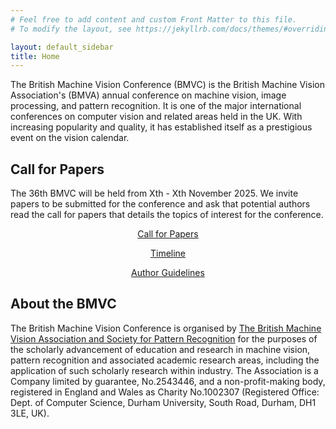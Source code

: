 ```yaml
---
# Feel free to add content and custom Front Matter to this file.
# To modify the layout, see https://jekyllrb.com/docs/themes/#overriding-theme-defaults

layout: default_sidebar
title: Home 
---
```


<p class="text-justify">The British Machine Vision Conference (BMVC) is the British Machine Vision Association's (BMVA) annual conference on machine vision, image processing, and pattern recognition. It is one of the major international conferences on computer vision and related areas held in the UK. With increasing popularity and quality, it has established itself as a prestigious event on the vision calendar.</p>

<div class="alert mt-3 alert-info" style="">
    <!-- <p><strong>BMVC 2025 conference and workshop proceedings are now online!</strong> You can found them at: <a href="https://bmvc2024.org/proceedings/conference-proceedings/">[Conference]</a> and <a href="https://bmvc2024.org/proceedings/workshop-proceedings/">[Workshops].</a></p> -->
    <!-- <p>Glasgow Convention Bureau has negotiated <strong>discounted rates with a wide range of hotels</strong>. More information at: <a href="{{ site.baseurl }}{% link attending/plan-your-visit.md %}">[link]</a></p> -->
    <!-- <p><strong>The list of accepted papers is now avialable at: <a href="{{ site.baseurl }}{% link programme/accepted_papers.md %}">[link]</a></strong></p> -->
    <!-- <p><strong>BMVC will not have a rebuttal period this year!</strong> Further guidance for authors, reviewers and area chairs can be found in the Authors dropdown menu above.</p> -->
    <!-- <p><strong>Follow us on Twitter</strong> (<i class="fab fa-twitter fa-1x" style="color: gray;"></i> <a href="https://twitter.com/{{ site.twitter_username }}">{{ site.twitter_username }}</a>) for real-time updates about deadlines, the venue and the city! </p> -->
    <!-- <p>BMVC'25 will be held in Sheffield at the <a href="https://www.sec.co.uk/">Scottish Event Campus</a>!</p> -->
</div>


<!-- ## Call for Area Chairs and Reviewers

<p class="text-justify">We're seeking motivated Area Chairs and dedicated Reviewers! Self-nominate in the following links!</p>

* Area Chairs: <a href="https://forms.gle/qbiDzc72ovrGsqcp7">https://forms.gle/qbiDzc72ovrGsqcp7</a>
* Reviewers: <a href="https://forms.gle/mBWeWnBSJKxQcJFP8">https://forms.gle/mBWeWnBSJKxQcJFP8</a> -->


## Call for Papers

<p class="text-justify">The 36th BMVC will be held from Xth - Xth November 2025. We invite papers to be submitted for the conference and ask that potential authors read the call for papers that details the topics of interest for the conference.</p>

<div class="row no-gutters pt-0 d-xs-block {%comment%}d-xl-none{%endcomment%}">
    <div class="mb-1 pl-2 pr-2 mx-auto mx-sm-left col-xs-auto">
        <p style="text-align: center;"><a class="btn btn-primary" role="button" href="{{site.baseurl}}{% link calls/call-for-papers.md %}">Call for Papers</a></p>
    </div>
    <div class="mb-1 pl-2 pr-2 mx-auto mx-sm-left col-xs-auto">
        <p style="text-align: center;"><a class="btn btn-primary" role="button" href="{{site.baseurl}}{% link dates.md %}">Timeline</a></p>
    </div>
    <div class="mb-1 pl-2 pr-2 mx-auto mx-sm-left col-xs-auto">
        <p style="text-align: center;"><a class="btn btn-primary" role="button" href="{{site.baseurl}}{% link authors/author-guidelines.md %}">Author Guidelines</a></p>
    </div> 
</div>


## About the BMVC

<p class="text-justify">The British Machine Vision Conference is organised by <a href="https://britishmachinevisionassociation.github.io/">The British Machine Vision Association and Society for Pattern Recognition</a> for the purposes of the scholarly advancement of education and research in machine vision, pattern recognition and associated academic research areas, including the application of such scholarly research within industry. The Association is a Company limited by guarantee, No.2543446, and a non-profit-making body, registered in England and Wales as Charity No.1002307 (Registered Office: Dept. of Computer Science, Durham University, South Road, Durham, DH1 3LE, UK).</p>
